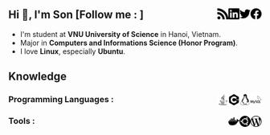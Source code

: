 ## Hi 👋, I'm Son [<img width="22px" alt="Facebook" align="right" src="./assets/facebook.svg"/>][facebook] [<img width="22px" alt="Twitter" align="right" src="./assets/twitter.svg"/>][twitter] [<img width="22px" alt="LinkedIn" align="right" src="./assets/linkedin.svg"/>][linkedin] [<img width="22px" alt="WordPress" align="right" src="./assets/rss.svg"/>][rss] [Follow me : ]

 - I'm student at **VNU University of Science** in Hanoi, Vietnam.
 - Major in **Computers and Informations Science (Honor Program)**.
 - I love **Linux**, especially **Ubuntu**.

## Knowledge   

### Programming Languages : [<img width="22px" alt="MySQL" align="right" src="./assets/mysql.svg"/>][none] [<img width="22px" alt="Linux" align="right" src="./assets/linux.svg"/>][none] [<img width="22px" alt="CPP" align="right" src="./assets/cplusplus.svg"/>][none] [<img width="22px" alt="Java" align="right" src="./assets/java.svg"/>][none]

### Tools : [<img width="22px" alt="WordPress" align="right" src="./assets/wordpress.svg"/>][none] [<img width="22px" alt="Ubuntu" align="right" src="./assets/ubuntu.svg"/>][none] [<img width="22px" alt="Docker" align="right" src="./assets/docker.svg"/>][none]

[facebook]:https://www.facebook.com/vosxvo
[twitter]:https://twitter.com/vosxvo
[linkedin]:https://www.linkedin.com/in/vosxvo
[rss]:https://vosxvo.com
[none]:#

<!--
**vosxvo/vosxvo** is a ✨ _special_ ✨ repository because its `README.md` (this file) appears on your GitHub profile.

Here are some ideas to get you started:

- 🔭 I’m currently working on ...
- 🌱 I’m currently learning ...
- 👯 I’m looking to collaborate on ...
- 🤔 I’m looking for help with ...
- 💬 Ask me about ...
- 📫 How to reach me: ...
- 😄 Pronouns: ...
- ⚡ Fun fact: ...
-->
